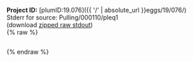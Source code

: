 **Project ID:** [plumID:19.076]({{ '/' | absolute_url }}eggs/19/076/)  
Stderr for source:  Pulling/000110/pleq1   
(download [zipped raw stdout](pleq1.plumed_master.stdout.txt.zip))  
{% raw %}
<pre>
</pre>
{% endraw %}
